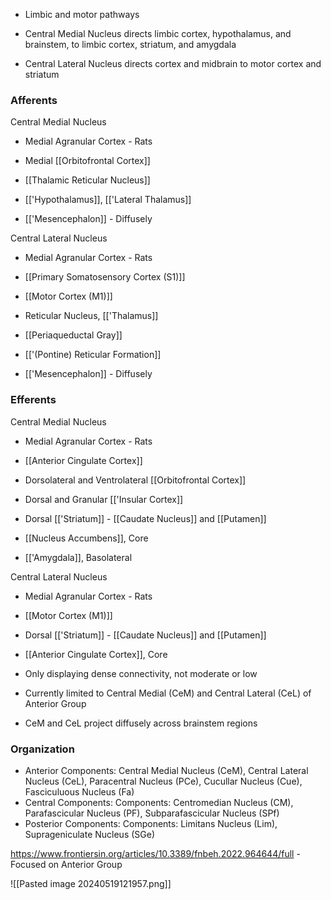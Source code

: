 - Limbic and motor pathways

- Central Medial Nucleus directs limbic cortex, hypothalamus, and brainstem, to limbic cortex, striatum, and amygdala
- Central Lateral Nucleus directs cortex and midbrain to motor cortex and striatum
### Afferents
Central Medial Nucleus
- Medial Agranular Cortex - Rats
- Medial [[Orbitofrontal Cortex]]

- [[Thalamic Reticular Nucleus]]

- [['Hypothalamus]], [['Lateral Thalamus]]
- [['Mesencephalon]] - Diffusely

Central Lateral Nucleus
- Medial Agranular Cortex - Rats
- [[Primary Somatosensory Cortex (S1)]]
- [[Motor Cortex (M1)]]

- Reticular Nucleus, [['Thalamus]]

- [[Periaqueductal Gray]]
- [['(Pontine) Reticular Formation]]
- [['Mesencephalon]] - Diffusely
### Efferents
Central Medial Nucleus
- Medial Agranular Cortex - Rats
- [[Anterior Cingulate Cortex]]
- Dorsolateral and Ventrolateral [[Orbitofrontal Cortex]]
- Dorsal and Granular [['Insular Cortex]]

- Dorsal [['Striatum]] - [[Caudate Nucleus]] and [[Putamen]]
- [[Nucleus Accumbens]], Core
- [['Amygdala]], Basolateral

Central Lateral Nucleus
- Medial Agranular Cortex - Rats
- [[Motor Cortex (M1)]]

- Dorsal [['Striatum]] - [[Caudate Nucleus]] and [[Putamen]]
- [[Anterior Cingulate Cortex]], Core



- Only displaying dense connectivity, not moderate or low
- Currently limited to Central Medial (CeM) and Central Lateral (CeL) of Anterior Group
- CeM and CeL project diffusely across brainstem regions
### Organization
- Anterior Components: Central Medial Nucleus (CeM), Central Lateral Nucleus (CeL), Paracentral Nucleus (PCe), Cucullar Nucleus (Cue), Fasciculuous Nucleus (Fa)
- Central Components: Components: Centromedian Nucleus (CM), Parafascicular Nucleus (PF), Subparafascicular Nucleus (SPf)
- Posterior Components: Components: Limitans Nucleus (Lim), Suprageniculate Nucleus (SGe)

https://www.frontiersin.org/articles/10.3389/fnbeh.2022.964644/full - Focused on Anterior Group

![[Pasted image 20240519121957.png]]